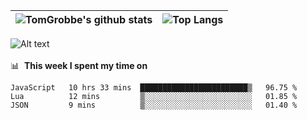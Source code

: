 |![TomGrobbe's github stats](https://github-readme-stats.vercel.app/api?username=egerdnc&count_private=true&show_icons=true&theme=dracula&disable_animations=true&include_all_commits=true)|![Top Langs](https://github-readme-stats.vercel.app/api/top-langs/?username=egerdnc&theme=dracula&langs_count=10&layout=compact)|
|:-:|:-:|

![Alt text](https://spotify-recently-played-readme.vercel.app/api?user=i4a9i8pn8x8vvskq8v52yhckr)
<br>
<br>
📊 &nbsp;**This week I spent my time on**
<!--START_SECTION:waka-->

```text
JavaScript   10 hrs 33 mins  ████████████████████████▒   96.75 %
Lua          12 mins         ▒░░░░░░░░░░░░░░░░░░░░░░░░   01.85 %
JSON         9 mins          ▒░░░░░░░░░░░░░░░░░░░░░░░░   01.40 %
```

<!--END_SECTION:waka-->
